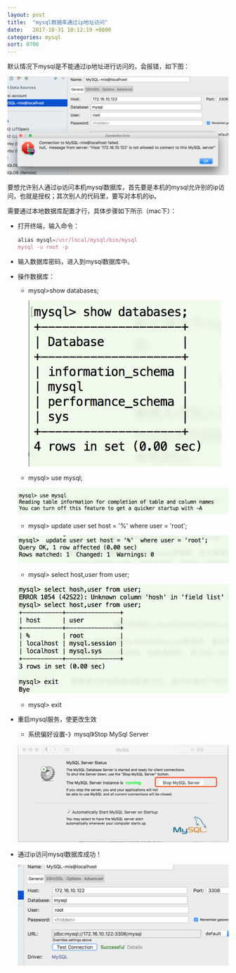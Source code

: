```yaml
---
layout: post
title:  "mysql数据库通过ip地址访问"
date:   2017-10-31 10:12:19 +0800
categories: mysql
sort: 0706
---
```


默认情况下mysql是不能通过ip地址进行访问的，会报错，如下图：

![效果图](/assets/mysql/0601.png)

要想允许别人通过ip访问本机mysql数据库，首先要是本机的mysql允许别的ip访问，也就是授权；其次别人的代码里，要写对本机的ip。

需要通过本地数据库配置才行，具体步骤如下所示（mac下）：

- 打开终端，输入命令：

  ```javascript
  alias mysql=/usr/local/mysql/bin/mysql
  mysql -u root -p 
  ```

- 输入数据库密码，进入到mysql数据库中。

- 操作数据库：

  - mysql>show databases;

    ![效果图](/assets/mysql/0602.png)

  -   mysql> use mysql;

    ![效果图](/assets/mysql/0603.png)

  -  mysql> update user set host = '%'  where user = 'root';

    ![效果图](/assets/mysql/0604.png)

  -  mysql> select host,user from user;

    ![效果图](/assets/mysql/0605.png)

  -  mysql> exit  

- 重启mysql服务，使更改生效

  - 系统偏好设置-》mysql》Stop MySql Server

  ![效果图](/assets/mysql/0606.png)

- 通过ip访问mysql数据库成功！

  ![效果图](/assets/mysql/0607.png)